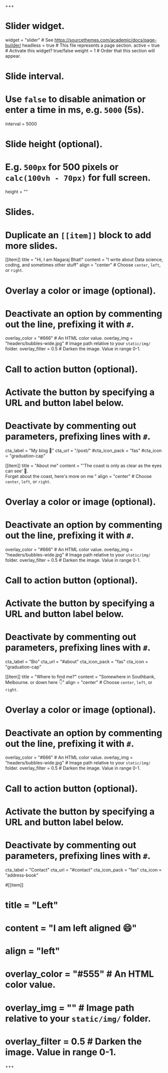 +++
# Slider widget.
widget = "slider"  # See https://sourcethemes.com/academic/docs/page-builder/
headless = true  # This file represents a page section.
active = true  # Activate this widget? true/false
weight = 1  # Order that this section will appear.

# Slide interval.
# Use `false` to disable animation or enter a time in ms, e.g. `5000` (5s).
interval = 5000

# Slide height (optional).
# E.g. `500px` for 500 pixels or `calc(100vh - 70px)` for full screen.
height = ""

# Slides.
# Duplicate an `[[item]]` block to add more slides.

[[item]]
  title = "Hi, I am Nagaraj Bhat!"
  content = "I write about Data science, coding, and sometimes other stuff"
  align = "center"  # Choose `center`, `left`, or `right`.

  # Overlay a color or image (optional).
  #   Deactivate an option by commenting out the line, prefixing it with `#`.
  overlay_color = "#666"  # An HTML color value.
  overlay_img = "headers/bubbles-wide.jpg"  # Image path relative to your `static/img/` folder.
  overlay_filter = 0.5  # Darken the image. Value in range 0-1.

  # Call to action button (optional).
  #   Activate the button by specifying a URL and button label below.
  #   Deactivate by commenting out parameters, prefixing lines with `#`.
  cta_label = "My blog :pencil:"
  cta_url = "/post/"
  #cta_icon_pack = "fas"
  #cta_icon = "graduation-cap"



[[item]]
  title = "About me"
  content = "'The coast is only as clear as the eyes can see' :telescope:. <br/>Forget about the coast, here's more on me "
  align = "center"  # Choose `center`, `left`, or `right`.

  # Overlay a color or image (optional).
  #   Deactivate an option by commenting out the line, prefixing it with `#`.
  overlay_color = "#666"  # An HTML color value.
  overlay_img = "headers/bubbles-wide.jpg"  # Image path relative to your `static/img/` folder.
  overlay_filter = 0.5  # Darken the image. Value in range 0-1.

  # Call to action button (optional).
  #   Activate the button by specifying a URL and button label below.
  #   Deactivate by commenting out parameters, prefixing lines with `#`.
  cta_label = "Bio"
  cta_url = "#about"
  cta_icon_pack = "fas"
  cta_icon = "graduation-cap"


[[item]]
  title = "Where to find me?"
  content = "Somewhere in Southbank, Melbourne. or down here :point_down:"
  align = "center"  # Choose `center`, `left`, or `right`.

  # Overlay a color or image (optional).
  #   Deactivate an option by commenting out the line, prefixing it with `#`.
  overlay_color = "#666"  # An HTML color value.
  overlay_img = "headers/bubbles-wide.jpg"  # Image path relative to your `static/img/` folder.
  overlay_filter = 0.5  # Darken the image. Value in range 0-1.

  # Call to action button (optional).
  #   Activate the button by specifying a URL and button label below.
  #   Deactivate by commenting out parameters, prefixing lines with `#`.
  cta_label = "Contact"
  cta_url = "#contact"
  cta_icon_pack = "fas"
  cta_icon = "address-book"


#[[item]]
#  title = "Left"
#  content = "I am left aligned :smile:"
#   align = "left"

#  overlay_color = "#555"  # An HTML color value.
#  overlay_img = ""  # Image path relative to your `static/img/` folder.
#  overlay_filter = 0.5  # Darken the image. Value in range 0-1.

+++
